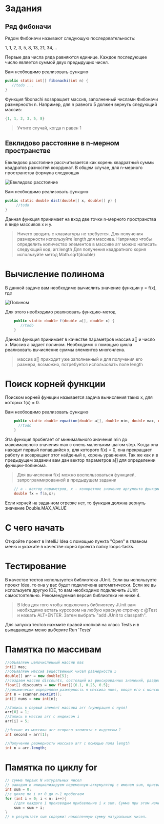 # Задания

## Ряд фибоначи

Рядом Фибоначи называют следующую последовательность:

1, 1, 2, 3, 5, 8, 13, 21, 34,...

Первые два числа ряда равняются единице. Каждое последующее число является суммой двух предыдущих чисел.

Вам необходимо реализовать функцию 
```java
public static int[] fibonachi(int n) {
   //todo ...
}
```

Функция fibonachi возвращает массив, заполненный числами Фибоначи размерности n. Например, для n равного 5 должен вернуть следующий массив:
```java
{1, 1, 2, 3, 5, 8}
```

> Учтите случай, когда n равен 1
    
## Евклидово расстояние в n-мерном пространстве

Евклидово расстояние рассчитывается как корень квадратный суммы квадратов разностей координат. В общем случае, для n-мерного пространства формула следующая

![Евклидово расстояние](http://statistica.ru/upload/medialibrary/2df/image001.png)

Вам необходимо реализовать функцию 
```java
public static double dist(double[] x, double[] y) {
     //todo
}
```
Данная функция принимает на вход две точки n-мерного пространства в виде массивов x и y.
> Ничего вводить с клавиатуры не требуется. Для получения размерности используйте length для массива. Например чтобы определить количество элементов в массиве arr можно написать следующий код: 
> arr.length
> Для получения квадратного корня используйте метод Math.sqrt(double)

# Вычисление полинома
В данной задаче вам необходимо вычислить значение функции y = f(x), где

![Полином](http://latex2png.com/output//latex_1829b7ecab4f96be4147e12e290ab93d.png)

Для этого необходимо реализовать функцию-метод
```java
    public static double f(double a[], double x) {
       //todo
    }
```
Данная функция принимает в качестве параметров массив a[] и число x. Массив a задает полином. Необходимо с помощью цикла реализовать вычисление суммы элементов многочлена.

> массив a[] приходит уже заполненный и для получения его размера, возможно, потребуется использовать поле length

# Поиск корней функции
Поиском корней функции называется задача вычисления таких x, для которых f(x) = 0.

Вам необходимо реализовать функцию 
```java
    public static double equation(double a[], double min, double max, double step) {  
      //todo
    }
```
Эта функция пробегает от минимального значения min до максимального значения max с очень маленьким шагом step. Когда она находит первый попавшийся x, для которого f(x) = 0, она прекращает работу и возвращает этот найденый x, корень уравнения. Так же как и в предыдущем задании вам дан вектор параметров a[] для определении функции-полинома. 
> Для вычисления f(x) можно воспользоваться функцией, запрограммированной в предыдущем задании

```java
    // a - вектор параметров, x - конкретное значение аргумента функции f
    double fx = f(a,x);
```

Если корней на заданном отрезке нет, то функция должна вернуть значение Double.MAX_VALUE

# С чего начать
Откройте проект в IntelliJ Idea с помощью пункта "Open" в главном меню и укажите в качестве корня проекта папку loops-tasks.

# Тестирование
В качестве тестов используется библиотека JUnit. Если вы используете проект Idea, то она у вас будет подключена автоматически. Если же вы используете другую IDE, то вам необходимо подключить JUnit самостоятельно. Рекомендуемая версия библиотеки не ниже 4. 

> В Idea для того чтобы подключить библиотеку JUnit вам необходимо встать курсором на любую красную строчку с @Test и нажать ALT+ENTER. Затем выбрать "add JUnit to classpath".

Для запуска тестов нажмите правой кнопкой на класс Tests и в выпадающем меню выберите  Run 'Tests'

# Памятка по массивам
```java
//объявляем целочисленный массив mas
int[] mas;
//объявляем массив вещественных чисел размерности 5
double[] arr = new double[5];
//создаем массив discounts, состоящий из фиксированных значений, разделенных запятыми
float[] discounts = new float[]{0.1, 0.25, 0.5};
//динамически определяем размерность n массива nums, вводя его с консоли.
int n = scanner.nextInt();
int[] nums = new int[n];

//Запись в первый элемент массива arr (нумерация с нуля)
arr[0] = 1;
//Запись в массив arr с индексом i
arr[i] = 5;

//Чтение из массива arr второго элемента с индексом 1
int second = arr[1];

//Получение размерности массива arr с помощью поля length
int n = arr.length;
```

# Памятка по циклу for
```java
// сумма первых N натуральных чисел
// заводим и инициализируем переменную-аккумулятор с именем sum, присваиваем ей значение 0.
int sum = 0;
//в цикле по i от 0 до n-1 пробегаем
for (int i = 0; i < n; i++){
    //для каждого i производим прибавление i к sum. Сумма при этом изменяется
    sum = sum + i;
}
// в результате sum содержит накопленную сумму натуральных чисел.
```

